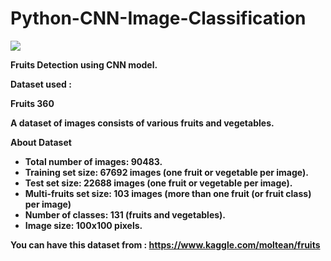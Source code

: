 # Python-CNN-Image-Classification

<img src = "img/AnaSayfa.PNG"></img>


<strong> Fruits Detection using CNN model. </strpng>

Dataset used :

Fruits 360

A dataset of images consists of various fruits and vegetables.

About Dataset

<ul>
  <li>Total number of images: 90483.</li>

<li>Training set size: 67692 images (one fruit or vegetable per image).</li>

<li>Test set size: 22688 images (one fruit or vegetable per image).</li>

<li>Multi-fruits set size: 103 images (more than one fruit (or fruit class) per image)</li>

<li>Number of classes: 131 (fruits and vegetables).</li>

<li>Image size: 100x100 pixels.</li>

</ul>

You can have this dataset from : https://www.kaggle.com/moltean/fruits 
